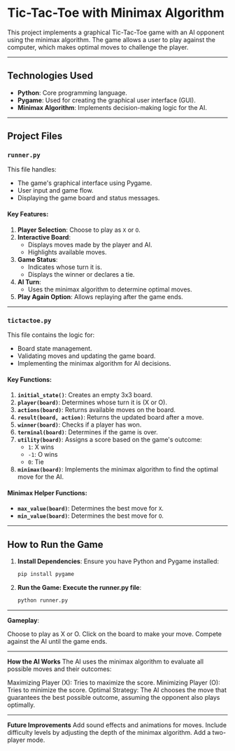 # Tic-Tac-Toe with Minimax Algorithm

This project implements a graphical Tic-Tac-Toe game with an AI opponent using the minimax algorithm. The game allows a user to play against the computer, which makes optimal moves to challenge the player.

---

## **Technologies Used**

- **Python**: Core programming language.
- **Pygame**: Used for creating the graphical user interface (GUI).
- **Minimax Algorithm**: Implements decision-making logic for the AI.

---

## **Project Files**

### **`runner.py`**
This file handles:
- The game's graphical interface using Pygame.
- User input and game flow.
- Displaying the game board and status messages.

#### Key Features:
1. **Player Selection**: Choose to play as `X` or `O`.
2. **Interactive Board**: 
   - Displays moves made by the player and AI.
   - Highlights available moves.
3. **Game Status**:
   - Indicates whose turn it is.
   - Displays the winner or declares a tie.
4. **AI Turn**:
   - Uses the minimax algorithm to determine optimal moves.
5. **Play Again Option**: Allows replaying after the game ends.

---

### **`tictactoe.py`**
This file contains the logic for:
- Board state management.
- Validating moves and updating the game board.
- Implementing the minimax algorithm for AI decisions.

#### Key Functions:
1. **`initial_state()`**: Creates an empty 3x3 board.
2. **`player(board)`**: Determines whose turn it is (X or O).
3. **`actions(board)`**: Returns available moves on the board.
4. **`result(board, action)`**: Returns the updated board after a move.
5. **`winner(board)`**: Checks if a player has won.
6. **`terminal(board)`**: Determines if the game is over.
7. **`utility(board)`**: Assigns a score based on the game's outcome:
   - `1`: X wins
   - `-1`: O wins
   - `0`: Tie
8. **`minimax(board)`**: Implements the minimax algorithm to find the optimal move for the AI.

#### Minimax Helper Functions:
- **`max_value(board)`**: Determines the best move for `X`.
- **`min_value(board)`**: Determines the best move for `O`.

---

## **How to Run the Game**

1. **Install Dependencies**:
   Ensure you have Python and Pygame installed:
   ```bash
   pip install pygame
2. **Run the Game: Execute the runner.py file**:

   ```bash
   python runner.py

--- 
**Gameplay**:

Choose to play as X or O.
Click on the board to make your move.
Compete against the AI until the game ends.

---
**How the AI Works**
The AI uses the minimax algorithm to evaluate all possible moves and their outcomes:

Maximizing Player (X): Tries to maximize the score.
Minimizing Player (O): Tries to minimize the score.
Optimal Strategy: The AI chooses the move that guarantees the best possible outcome, assuming the opponent also plays optimally.

---
**Future Improvements**
Add sound effects and animations for moves.
Include difficulty levels by adjusting the depth of the minimax algorithm.
Add a two-player mode.
